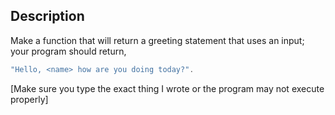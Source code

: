 ## Description

Make a function that will return a greeting statement that uses an input; your program should return,

```ts
"Hello, <name> how are you doing today?".
```

[Make sure you type the exact thing I wrote or the program may not execute properly]
